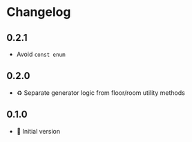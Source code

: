 # Changelog

## 0.2.1

* Avoid `const enum`

## 0.2.0

* :recycle: Separate generator logic from floor/room utility methods

## 0.1.0

* :rocket: Initial version
